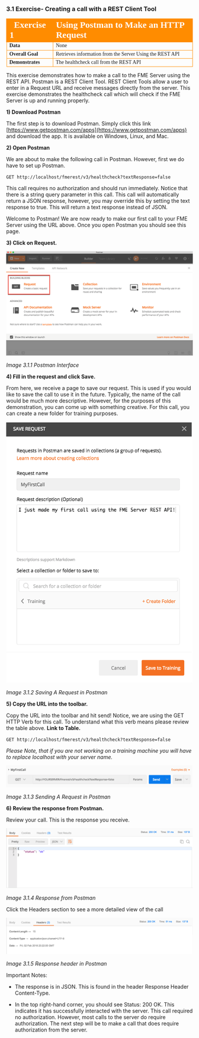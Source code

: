 ### 3.1 Exercise- Creating a call with a REST Client Tool

<table style="border-spacing: 0px;border-collapse: collapse;font-family:serif">
<tr>
<td width=25% style="vertical-align:middle;background-color:darkorange;border: 2px solid darkorange">
<i class="fa fa-cogs fa-lg fa-pull-left fa-fw" style="color:white;padding-right: 12px;vertical-align:text-top"></i>
<span style="color:white;font-size:x-large;font-weight: bold">Exercise 1</span>
</td>
<td style="border: 2px solid darkorange;background-color:darkorange;color:white">
<span style="color:white;font-size:x-large;font-weight: bold">Using Postman to Make an HTTP Request</span>
</td>
</tr>

<tr>
<td style="border: 1px solid darkorange; font-weight: bold">Data</td>
<td style="border: 1px solid darkorange">None</td>
</tr>

<tr>
<td style="border: 1px solid darkorange; font-weight: bold">Overall Goal</td>
<td style="border: 1px solid darkorange">Retrieves information from the Server Using the REST API</td>
</tr>

<tr>
<td style="border: 1px solid darkorange; font-weight: bold">Demonstrates</td>
<td style="border: 1px solid darkorange">The healthcheck call from the REST API</td>
</tr>


</table>

This exercise demonstrates how to make a call to the FME Server using the REST API. Postman is a REST Client Tool. REST Client Tools allow a user to enter in a Request URL and receive messages directly from the server. This exercise demonstrates the healthcheck call which will check if the FME Server is up and running properly.   

**1) Download Postman**

The first step is to download Postman. Simply click this link
[https://www.getpostman.com/apps](https://www.getpostman.com/apps)
and download the app. It is available on Windows, Linux, and Mac.

**2) Open Postman**

We are about to make the following call in Postman. However, first we do have to set up Postman. 


    GET http://localhost/fmerest/v3/healthcheck?textResponse=false


This call requires no authorization and should run immediately. Notice
that there is a string query parameter in this call. This call will
automatically return a JSON response, however, you may override this by
setting the text response to true. This will return a text response
instead of JSON.

Welcome to Postman! We are now ready to make our first call to your FME
Server using the URL above. Once you open Postman you should see this
page.

**3) Click on Request.**

![](./Images/image3.1.1.PostmanInterface.png)

*Image 3.1.1 Postman Interface*

**4) Fill in the request and click Save.**

From here, we receive a page to save our request. This is used if you
would like to save the call to use it in the future. Typically, the name
of the call would be much more descriptive. However, for the purposes of
this demonstration, you can come up with something creative. For this
call, you can create a new folder for training purposes.


![](./Images/image3.1.2.PostmanRequest.png)

*Image 3.1.2 Saving A Request in Postman*

**5) Copy the URL into the toolbar.**

Copy the URL into the toolbar and hit send! Notice, we are using the GET
HTTP Verb for this call. To understand what this verb means please
review the table above. **Link to Table.**  

    GET http://localhost/fmerest/v3/healthcheck?textResponse=false

  *Please Note, that if you are not working on a training machine you will have to replace localhost with your server name.*

![](./Images/image3.1.3.png)

*Image 3.1.3 Sending A Request in Postman*

**6) Review the response from Postman.**

Review your call. This is the response you receive.

![](./Images/image3.1.4.responsepostman.png)

*Image 3.1.4 Response from Postman*

Click the Headers section to see a more detailed view of the call

![](./Images/image3.1.5.responseHeaderPostman.png)

*Image 3.1.5 Response header in Postman*

Important Notes:

-   The response is in JSON. This is found in the header Response Header
    Content-Type.

-   In the top right-hand corner, you should see Status: 200 OK. This
    indicates it has successfully interacted with the server. This
    call required no authorization. However, most calls to the server
    do require authorization. The next step will be to make a call
    that does require authorization from the server.
